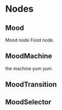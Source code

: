 # Nodes

## Mood

Mood node Food node.

## MoodMachine

the machine yum yum.

## MoodTransition

## MoodSelector
